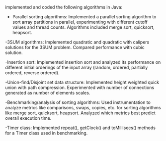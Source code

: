 implemented and coded the following algorithms in Java:

- Parallel sorting algorithms:
Implemented a parallel sorting algorithm to sort array partitions in parallel, experimenting with different cutoff values and thread counts.
Algorithms included merge sort, quicksort, heapsort.

-3SUM algorithms:
Implemented quadratic and quadratic with calipers solutions for the 3SUM problem. Compared performance with cubic solution.

-Insertion sort:
Implemented insertion sort and analyzed its performance on different initial orderings of the input array (random, ordered, partially ordered, reverse ordered).

-Union-find/Disjoint set data structure:
Implemented height weighted quick union with path compression. Experimented with number of connections generated as number of elements scales.

-Benchmarking/analysis of sorting algorithms:
Used instrumentation to analyze metrics like comparisons, swaps, copies, etc. for sorting algorithms like merge sort, quicksort, heapsort. 
Analyzed which metrics best predict overall execution time.

-Timer class:
Implemented repeat(), getClock() and toMillisecs() methods for a Timer class used in benchmarking.
